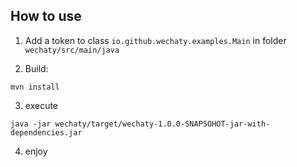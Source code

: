## How to use

1. Add a token to class `io.github.wechaty.examples.Main` in folder `wechaty/src/main/java`

2. Build:
```shell
mvn install
``` 

3. execute
```shell
java -jar wechaty/target/wechaty-1.0.0-SNAPSOHOT-jar-with-dependencies.jar   
```

4. enjoy
